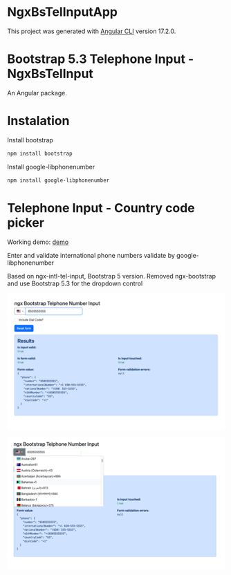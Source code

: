 # NgxBsTelInputApp

This project was generated with [Angular CLI](https://github.com/angular/angular-cli) version 17.2.0.

# Bootstrap 5.3 Telephone Input - NgxBsTelInput

An Angular package.

# Instalation
Install bootstrap
```bash
npm install bootstrap
```
Install google-libphonenumber
```bash
npm install google-libphonenumber
```
# Telephone Input - Country code picker

Working demo: [demo](https://monggos.com/tel)

Enter and validate international phone numbers validate by google-libphonenumber

Based on ngx-intl-tel-input, Bootstrap 5 version. Removed ngx-bootstrap and use Bootstrap 5.3 for the dropdown control

![Screenshot](https://github.com/hezyz/ngx-bs-tel-input/blob/main/src/assets/Screenshot%202023-07-11%20at%201.59.08.png)

![Screenshot](https://github.com/hezyz/ngx-bs-tel-input/blob/main/src/assets/Screenshot%202023-07-11%20at%201.59.25.png)


